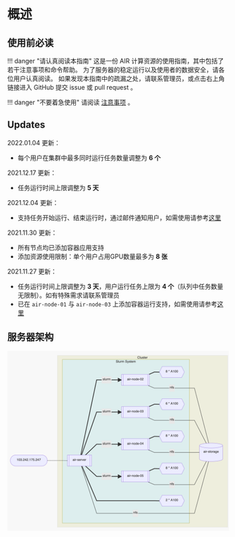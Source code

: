 # 概述

## 使用前必读

!!! danger "请认真阅读本指南"
    这是一份 AIR 计算资源的使用指南，其中包括了若干注意事项和命令帮助。
    为了服务器的稳定运行以及使用者的数据安全，请各位用户认真阅读。
    如果发现本指南中的疏漏之处，请联系管理员，或点击右上角链接进入 GitHub 提交 issue 或 pull request 。

!!! danger "不要着急使用"
    请阅读 [注意事项](https://co1lin.github.io/AIR-Server-Doc/basis/) 。

## Updates

2022.01.04 更新：

* 每个用户在集群中最多同时运行任务数量调整为 **6 个**

2021.12.17 更新：

* 任务运行时间上限调整为 **5 天**

2021.12.04 更新：

* 支持任务开始运行、结束运行时，通过邮件通知用户，如需使用请参考[这里](https://co1lin.github.io/AIR-Server-Doc/gpu/#2-srun)

2021.11.30 更新：

* 所有节点均已添加容器应用支持
* 添加资源使用限制：单个用户占用GPU数量最多为 **8 张**

2021.11.27 更新：

* 任务运行时间上限调整为 **3 天**，用户运行任务上限为 **4 个**（队列中任务数量无限制）。如有特殊需求请联系管理员
* 已在 `air-node-01` 与 `air-node-03` 上添加容器运行支持，如需使用请参考[这里](https://co1lin.github.io/AIR-Server-Doc/enroot/)

## 服务器架构

![all](1.png)

